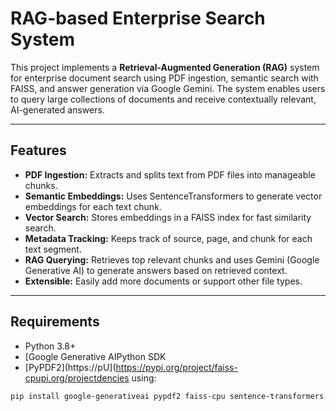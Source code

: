 # RAG-based Enterprise Search System

This project implements a **Retrieval-Augmented Generation (RAG)** system for enterprise document search using PDF ingestion, semantic search with FAISS, and answer generation via Google Gemini. The system enables users to query large collections of documents and receive contextually relevant, AI-generated answers.

---

## Features

- **PDF Ingestion:** Extracts and splits text from PDF files into manageable chunks.
- **Semantic Embeddings:** Uses SentenceTransformers to generate vector embeddings for each text chunk.
- **Vector Search:** Stores embeddings in a FAISS index for fast similarity search.
- **Metadata Tracking:** Keeps track of source, page, and chunk for each text segment.
- **RAG Querying:** Retrieves top relevant chunks and uses Gemini (Google Generative AI) to generate answers based on retrieved context.
- **Extensible:** Easily add more documents or support other file types.

---

## Requirements
- Python 3.8+
- [Google Generative AIPython SDK
- [PyPDF2](https://pU](https://pypi.org/project/faiss-cpupi.org/projectdencies using:

```bash
pip install google-generativeai pypdf2 faiss-cpu sentence-transformers numpy
